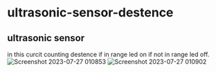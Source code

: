 # ultrasonic-sensor-destence
## ultrasonic sensor
in this curcit counting destence if in range led on if not in range led off.
![Screenshot 2023-07-27 010853](https://github.com/m0oje/ultrasonic-sensor-destence/assets/138607426/d492e83f-fe72-4c95-819c-d3273467eedb)
![Screenshot 2023-07-27 010902](https://github.com/m0oje/ultrasonic-sensor-destence/assets/138607426/44554633-40a1-42ef-b8b6-ecfbe1c7e3b3)
